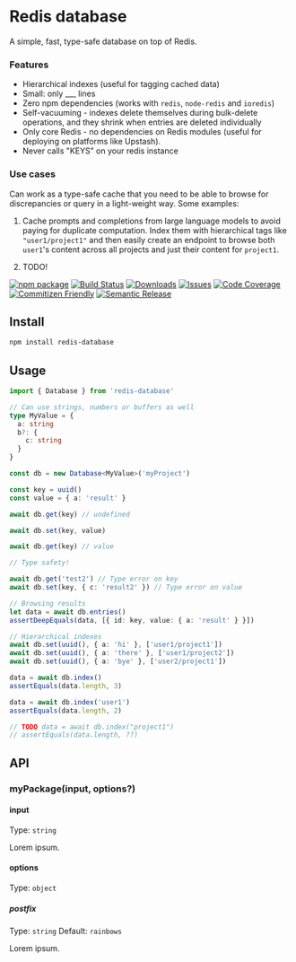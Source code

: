 # Redis database

A simple, fast, type-safe database on top of Redis.

### Features

- Hierarchical indexes (useful for tagging cached data)
- Small: only \_\_\_ lines
- Zero npm dependencies (works with `redis`, `node-redis` and `ioredis`)
- Self-vacuuming - indexes delete themselves during bulk-delete operations, and they shrink when entries are deleted individually
- Only core Redis - no dependencies on Redis modules (useful for deploying on platforms like Upstash).
- Never calls "KEYS" on your redis instance

### Use cases

Can work as a type-safe cache that you need to be able to browse for discrepancies or query in a light-weight way. Some examples:

1. Cache prompts and completions from large language models to avoid paying for duplicate computation. Index them with hierarchical tags like `"user1/project1"` and then easily create an endpoint to browse both `user1`'s content across all projects and just their content for `project1`.

2. TODO!

[![npm package][npm-img]][npm-url]
[![Build Status][build-img]][build-url]
[![Downloads][downloads-img]][downloads-url]
[![Issues][issues-img]][issues-url]
[![Code Coverage][codecov-img]][codecov-url]
[![Commitizen Friendly][commitizen-img]][commitizen-url]
[![Semantic Release][semantic-release-img]][semantic-release-url]

## Install

```bash
npm install redis-database
```

## Usage

```ts
import { Database } from 'redis-database'

// Can use strings, numbers or buffers as well
type MyValue = {
  a: string
  b?: {
    c: string
  }
}

const db = new Database<MyValue>('myProject')

const key = uuid()
const value = { a: 'result' }

await db.get(key) // undefined

await db.set(key, value)

await db.get(key) // value

// Type safety!

await db.get('test2') // Type error on key
await db.set(key, { c: 'result2' }) // Type error on value

// Browsing results
let data = await db.entries()
assertDeepEquals(data, [{ id: key, value: { a: 'result' } }])

// Hierarchical indexes
await db.set(uuid(), { a: 'hi' }, ['user1/project1'])
await db.set(uuid(), { a: 'there' }, ['user1/project2'])
await db.set(uuid(), { a: 'bye' }, ['user2/project1'])

data = await db.index()
assertEquals(data.length, 3)

data = await db.index('user1')
assertEquals(data.length, 2)

// TODO data = await db.index("project1")
// assertEquals(data.length, ??)
```

## API

### myPackage(input, options?)

#### input

Type: `string`

Lorem ipsum.

#### options

Type: `object`

##### postfix

Type: `string`
Default: `rainbows`

Lorem ipsum.

[build-img]: https://github.com/alexanderatallah/redis-database/actions/workflows/release.yml/badge.svg
[build-url]: https://github.com/alexanderatallah/redis-database/actions/workflows/release.yml
[downloads-img]: https://img.shields.io/npm/dt/redis-database
[downloads-url]: https://www.npmtrends.com/redis-database
[npm-img]: https://img.shields.io/npm/v/redis-database
[npm-url]: https://www.npmjs.com/package/redis-database
[issues-img]: https://img.shields.io/github/issues/alexanderatallah/redis-database
[issues-url]: https://github.com/alexanderatallah/redis-database/issues
[codecov-img]: https://codecov.io/gh/alexanderatallah/redis-database/branch/main/graph/badge.svg
[codecov-url]: https://codecov.io/gh/alexanderatallah/redis-database
[semantic-release-img]: https://img.shields.io/badge/%20%20%F0%9F%93%A6%F0%9F%9A%80-semantic--release-e10079.svg
[semantic-release-url]: https://github.com/semantic-release/semantic-release
[commitizen-img]: https://img.shields.io/badge/commitizen-friendly-brightgreen.svg
[commitizen-url]: http://commitizen.github.io/cz-cli/
